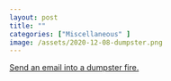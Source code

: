 ```yaml
---
layout: post
title: ""
categories: ["Miscellaneous" ]
image: /assets/2020-12-08-dumpster.png
---
```

[Send an email into a dumpster fire.](https://hey.science/dumpster-fire/) 